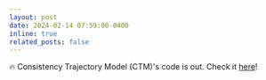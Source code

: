 ```yaml
---
layout: post
date: 2024-02-14 07:59:00-0400
inline: true
related_posts: false
---
```


🔥 Consistency Trajectory Model (CTM)'s code is out. Check it [here](https://github.com/sony/ctm)! 

